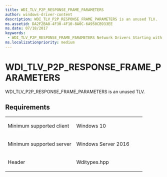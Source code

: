 ```yaml
---
title: WDI_TLV_P2P_RESPONSE_FRAME_PARAMETERS
author: windows-driver-content
description: WDI_TLV_P2P_RESPONSE_FRAME_PARAMETERS is an unused TLV.
ms.assetid: DA2F2BA8-4F30-4F10-8A0C-6A950CB933EE
ms.date: 07/18/2017
keywords:
 - WDI_TLV_P2P_RESPONSE_FRAME_PARAMETERS Network Drivers Starting with Windows Vista
ms.localizationpriority: medium
---
```


# WDI\_TLV\_P2P\_RESPONSE\_FRAME\_PARAMETERS


WDI\_TLV\_P2P\_RESPONSE\_FRAME\_PARAMETERS is an unused TLV.

Requirements
------------

<table>
<colgroup>
<col width="50%" />
<col width="50%" />
</colgroup>
<tbody>
<tr class="odd">
<td><p>Minimum supported client</p></td>
<td><p>Windows 10</p></td>
</tr>
<tr class="even">
<td><p>Minimum supported server</p></td>
<td><p>Windows Server 2016</p></td>
</tr>
<tr class="odd">
<td><p>Header</p></td>
<td>Wditypes.hpp</td>
</tr>
</tbody>
</table>

 

 




